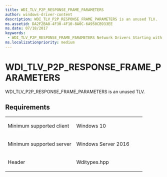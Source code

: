 ```yaml
---
title: WDI_TLV_P2P_RESPONSE_FRAME_PARAMETERS
author: windows-driver-content
description: WDI_TLV_P2P_RESPONSE_FRAME_PARAMETERS is an unused TLV.
ms.assetid: DA2F2BA8-4F30-4F10-8A0C-6A950CB933EE
ms.date: 07/18/2017
keywords:
 - WDI_TLV_P2P_RESPONSE_FRAME_PARAMETERS Network Drivers Starting with Windows Vista
ms.localizationpriority: medium
---
```


# WDI\_TLV\_P2P\_RESPONSE\_FRAME\_PARAMETERS


WDI\_TLV\_P2P\_RESPONSE\_FRAME\_PARAMETERS is an unused TLV.

Requirements
------------

<table>
<colgroup>
<col width="50%" />
<col width="50%" />
</colgroup>
<tbody>
<tr class="odd">
<td><p>Minimum supported client</p></td>
<td><p>Windows 10</p></td>
</tr>
<tr class="even">
<td><p>Minimum supported server</p></td>
<td><p>Windows Server 2016</p></td>
</tr>
<tr class="odd">
<td><p>Header</p></td>
<td>Wditypes.hpp</td>
</tr>
</tbody>
</table>

 

 




